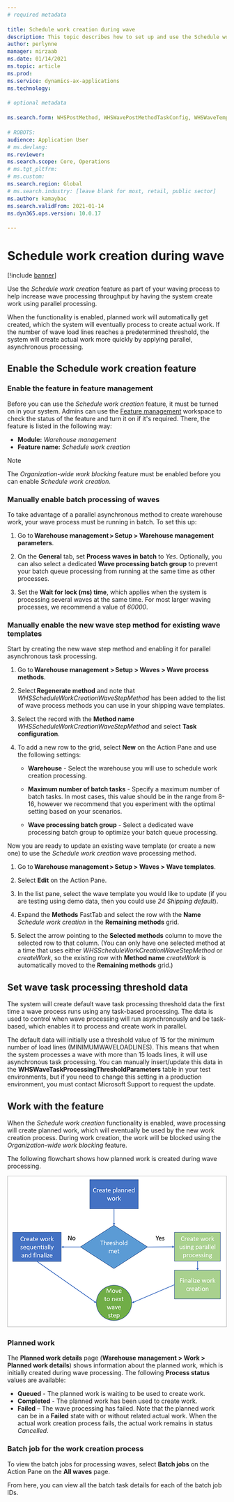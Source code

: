 ```yaml
---
# required metadata

title: Schedule work creation during wave
description: This topic describes how to set up and use the Schedule work creation wave processing method.
author: perlynne
manager: mirzaab
ms.date: 01/14/2021
ms.topic: article
ms.prod:
ms.service: dynamics-ax-applications
ms.technology:

# optional metadata

ms.search.form: WHSPostMethod, WHSWavePostMethodTaskConfig, WHSWaveTemplateTable, WHSParameters, WHSWaveTableListPage, WHSWorkTableListPage, WHSWorkTable, BatchJobEnhanced, WHSPlannedWorkOrder

# ROBOTS:
audience: Application User
# ms.devlang:
ms.reviewer: 
ms.search.scope: Core, Operations
# ms.tgt_pltfrm:
# ms.custom:
ms.search.region: Global
# ms.search.industry: [leave blank for most, retail, public sector]
ms.author: kamaybac
ms.search.validFrom: 2021-01-14
ms.dyn365.ops.version: 10.0.17

---
```


# Schedule work creation during wave

[!include [banner](../includes/banner.md)]

Use the *Schedule work creation* feature as part of your waving process to help increase wave processing throughput by having the system create work using parallel processing.

When the functionality is enabled, planned work will automatically get created, which the system will eventually process to create actual work. If the number of wave load lines reaches a predetermined threshold, the system will create actual work more quickly by applying parallel, asynchronous processing.

## Enable the Schedule work creation feature

### Enable the feature in feature management

Before you can use the *Schedule work creation* feature, it must be turned on in your system. Admins can use the [Feature management](../../fin-ops-core/fin-ops/get-started/feature-management/feature-management-overview.md) workspace to check the status of the feature and turn it on if it's required. There, the feature is listed in the following way:

- **Module:** *Warehouse management*
- **Feature name:** *Schedule work creation*

> [!NOTE]
> The *Organization-wide work blocking* feature must be enabled before you can enable *Schedule work creation*.

### Manually enable batch processing of waves

To take advantage of a parallel asynchronous method to create warehouse work, your wave process must be running in batch. To set this up:

1. Go to **Warehouse management \> Setup \> Warehouse management parameters**.

1. On the **General** tab, set **Process waves in batch** to *Yes*. Optionally, you can also select a dedicated **Wave processing batch group** to prevent your batch queue processing from running at the same time as other processes.

1. Set the **Wait for lock (ms) time**, which applies when the system is processing several waves at the same time. For most larger waving processes, we recommend a value of *60000*.

### Manually enable the new wave step method for existing wave templates

Start by creating the new wave step method and enabling it for parallel asynchronous task processing.

1. Go to **Warehouse management \> Setup \> Waves \> Wave process methods**.

1. Select **Regenerate method** and note that *WHSScheduleWorkCreationWaveStepMethod* has been added to the list of wave process methods you can use in your shipping wave templates.

1. Select the record with the **Method name** *WHSScheduleWorkCreationWaveStepMethod* and select **Task configuration**.

1. To add a new row to the grid, select **New** on the Action Pane and use the following settings:

    - **Warehouse** - Select the warehouse you will use to schedule work creation processing.

    - **Maximum number of batch tasks** - Specify a maximum number of batch tasks. In most cases, this value should be in the range from 8-16, however we recommend that you experiment with the optimal setting based on your scenarios.

    - **Wave processing batch group** - Select a dedicated wave processing batch group to optimize your batch queue processing.

Now you are ready to update an existing wave template (or create a new one) to use the *Schedule work creation* wave processing method.

1. Go to **Warehouse management \> Setup \> Waves \> Wave templates**.

1. Select **Edit** on the Action Pane.

1. In the list pane, select the wave template you would like to update (if you are testing using demo data, then you could use *24 Shipping default*).

1. Expand the **Methods** FastTab and select the row with the **Name** *Schedule work creation* in the **Remaining methods** grid.

1. Select the arrow pointing to the **Selected methods** column to move the selected row to that column. (You can only have one selected method at a time that uses either *WHSScheduleWorkCreationWaveStepMethod* or *createWork*, so the existing row with **Method name** *createWork* is automatically moved to the **Remaining methods** grid.)

## Set wave task processing threshold data

The system will create default wave task processing threshold data the first time a wave process runs using any task-based processing. The data is used to control when wave processing will run asynchronously and be task-based, which enables it to process and create work in parallel.

The default data will initially use a threshold value of 15 for the minimum number of load lines (MINIMUMWAVELOADLINES). This means that when the system processes a wave with more than 15 loads lines, it will use asynchronous task processing. You can manually insert/update this data in the **WHSWaveTaskProcessingThresholdParameters** table in your test environments, but if you need to change this setting in a production environment, you must contact Microsoft Support to request the update.

## Work with the feature

When the *Schedule work creation* functionality is enabled, wave processing will create planned work, which will eventually be used by the new work creation process. During work creation, the work will be blocked using the *Organization-wide work blocking* feature.

The following flowchart shows how planned work is created during wave processing.

![Schedule work creation](media/schedule-work-creation-process.png)

### Planned work

The **Planned work details** page (**Warehouse management \> Work \> Planned work details**) shows information about the planned work, which is initially created during wave processing. The following **Process status** values are available:

- **Queued** - The planned work is waiting to be used to create work.
- **Completed** - The planned work has been used to create work.
- **Failed** – The wave processing has failed. Note that the planned work can be in a **Failed** state with or without related actual work. When the actual work creation process fails, the actual work remains in status *Cancelled*.

### Batch job for the work creation process

To view the batch jobs for processing waves, select **Batch jobs** on the Action Pane on the **All waves** page.

From here, you can view all the batch task details for each of the batch job IDs.
